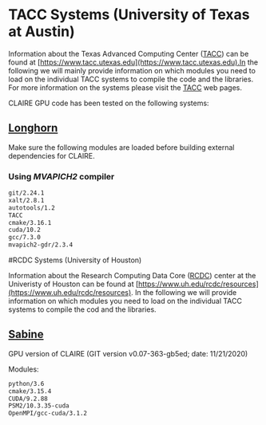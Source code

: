 # TACC Systems (University of Texas at Austin)

Information about the Texas Advanced Computing Center ([TACC](https://www.tacc.utexas.edu)) can be found at [https://www.tacc.utexas.edu](https://www.tacc.utexas.edu).In the following we will mainly provide information on which modules you need to load on the individual TACC systems to compile the code and the libraries. For more information on the systems please visit the [TACC](https://www.tacc.utexas.edu) web pages.

CLAIRE GPU code has been tested on the following systems:


## [Longhorn](https://portal.tacc.utexas.edu/user-guides/longhorn)

Make sure the following modules are loaded before building external dependencies for CLAIRE.

### Using *MVAPICH2* compiler

```bash
git/2.24.1
xalt/2.8.1
autotools/1.2
TACC
cmake/3.16.1
cuda/10.2
gcc/7.3.0
mvapich2-gdr/2.3.4
```



#RCDC Systems (University of Houston)

Information about the Research Computing Data Core ([RCDC](https://www.uh.edu/rcdc/resources/)) center at the Univeristy of Houston can be found at [https://www.uh.edu/rcdc/resources](https://www.uh.edu/rcdc/resources). In the following we will provide information on which modules you need to load on the individual TACC systems to compile the cod and the libraries.


## [Sabine](https://www.uh.edu/rcdc/resources/hpc/sabine)

GPU version of CLAIRE (GIT version v0.07-363-gb5ed; date: 11/21/2020)

Modules:

```bash
python/3.6
cmake/3.15.4
CUDA/9.2.88
PSM2/10.3.35-cuda
OpenMPI/gcc-cuda/3.1.2
```
